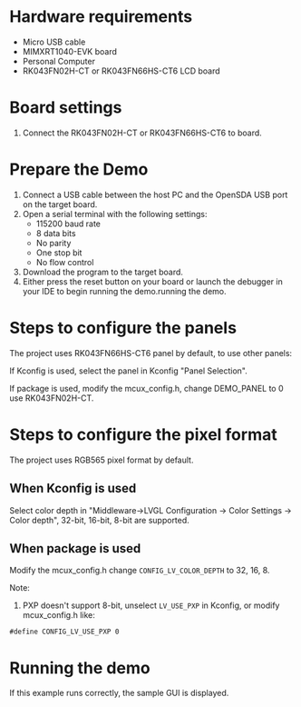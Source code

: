 Hardware requirements
=====================
- Micro USB cable
- MIMXRT1040-EVK board
- Personal Computer
- RK043FN02H-CT or RK043FN66HS-CT6 LCD board

Board settings
============
1. Connect the RK043FN02H-CT or RK043FN66HS-CT6 to board.

Prepare the Demo
================
1.  Connect a USB cable between the host PC and the OpenSDA USB port on the target board. 
2.  Open a serial terminal with the following settings:
    - 115200 baud rate
    - 8 data bits
    - No parity
    - One stop bit
    - No flow control
3.  Download the program to the target board.
4.  Either press the reset button on your board or launch the debugger in your IDE to begin running the demo.running the demo.


Steps to configure the panels
===============
The project uses RK043FN66HS-CT6 panel by default, to use other panels:

If Kconfig is used, select the panel in Kconfig "Panel Selection".

If package is used, modify the mcux_config.h, change DEMO_PANEL to 0 use RK043FN02H-CT.


Steps to configure the pixel format
===============
The project uses RGB565 pixel format by default.

When Kconfig is used
----------------
Select color depth in "Middleware->LVGL Configuration -> Color Settings -> Color depth",
32-bit, 16-bit, 8-bit are supported.

When package is used
----------------
Modify the mcux_config.h change `CONFIG_LV_COLOR_DEPTH` to 32, 16, 8.

Note:
1. PXP doesn't support 8-bit, unselect `LV_USE_PXP`
in Kconfig, or modify mcux_config.h like:
```
#define CONFIG_LV_USE_PXP 0
```

Running the demo
===============
If this example runs correctly, the sample GUI is displayed.
